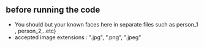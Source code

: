 ## before running the code 
- You should but your known faces here in separate files such as person_1 , person_2,..etc}
- accepted image extensions : ".jpg", ".png", ".jpeg"
